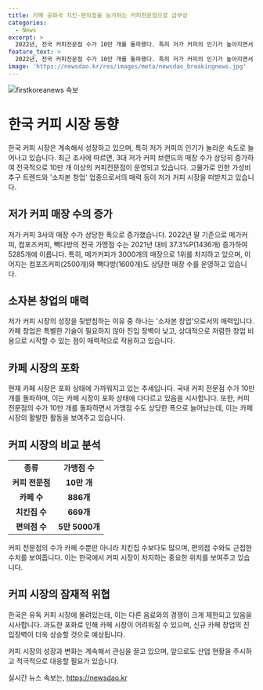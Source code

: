 ```yaml
---
title: 카페 공화국 치킨·편의점을 능가하는 커피전문점으로 급부상
categories:
  - News
excerpt: >
  2022년, 전국 커피전문점 수가 10만 개를 돌파했다. 특히 저가 커피의 인기가 높아지면서 메가커피, 컴포즈커피, 빽다방의 매장 수가 늘어났고, 3대 저가 커피 브랜드의 전국 가맹점 수는 37.3% 증가했다. 최근 고물가로 인한 가성비 추구 트렌드와 저가 커피의 장점으로 인한 소자본 창업 업종으로 인해 저가 커피의 인기가 높아지고 있다. 그러나 업계는 카페 시장이 포화상태에 다다르고 있으며, 커피 브랜드 수는 치킨보다도 많아지고 있는 추세다.
feature_text: >
  2022년, 전국 커피전문점 수가 10만 개를 돌파했다. 특히 저가 커피의 인기가 높아지면서 메가커피, 컴포즈커피, 빽다방의 매장 수가 늘어났고, 3대 저가 커피 브랜드의 전국 가맹점 수는 37.3% 증가했다. 최근 고물가로 인한 가성비 추구 트렌드와 저가 커피의 장점으로 인한 소자본 창업 업종으로 인해 저가 커피의 인기가 높아지고 있다. 그러나 업계는 카페 시장이 포화상태에 다다르고 있으며, 커피 브랜드 수는 치킨보다도 많아지고 있는 추세다.
image: 'https://newsdao.kr/res/images/meta/newsdao_breakingnews.jpg'
---
```


<p><img src="https://newsdao.kr/res/images/meta/newsdao_breakingnews.jpg" alt="firstkoreanews 속보" /></p>

<h1>한국 커피 시장 동향</h1>

<p data-ke-size="size16">한국 커피 시장은 계속해서 성장하고 있으며, 특히 저가 커피의 인기가 놀라운 속도로 늘어나고 있습니다. 최근 조사에 따르면, 3대 저가 커피 브랜드의 매장 수가 상당히 증가하여 전국적으로 10만 개 이상의 커피전문점이 운영되고 있습니다. 고물가로 인한 가성비 추구 트렌드와 '소자본 창업' 업종으로서의 매력 등이 저가 커피 시장을 떠받치고 있습니다.</p>

<h2 data-ke-size="size26">저가 커피 매장 수의 증가</h2>

<p data-ke-size="size16">저가 커피 3사의 매장 수가 상당한 폭으로 증가했습니다. 2022년 말 기준으로 메가커피, 컴포즈커피, 빽다방의 전국 가맹점 수는 2021년 대비 37.3%P(1436개) 증가하여 5285개에 이릅니다. 특히, 메가커피가 3000개의 매장으로 1위를 차지하고 있으며, 이어지는 컴포즈커피(2500개)와 빽다방(1600개)도 상당한 매장 수를 운영하고 있습니다.</p>

<h2 data-ke-size="size26">소자본 창업의 매력</h2>

<p data-ke-size="size16">저가 커피 시장의 성장을 뒷받침하는 이유 중 하나는 '소자본 창업'으로서의 매력입니다. 카페 창업은 특별한 기술이 필요하지 않아 진입 장벽이 낮고, 상대적으로 저렴한 창업 비용으로 시작할 수 있는 점이 매력적으로 작용하고 있습니다.</p>

<h2 data-ke-size="size26">카페 시장의 포화</h2>

<p data-ke-size="size16">현재 카페 시장은 포화 상태에 가까워지고 있는 추세입니다. 국내 커피 전문점 수가 10만 개를 돌파하며, 이는 카페 시장이 포화 상태에 다다르고 있음을 시사합니다. 또한, 커피전문점의 수가 10만 개를 돌파하면서 가맹점 수도 상당한 폭으로 늘어났는데, 이는 카페 시장의 활발한 활동을 보여주고 있습니다.</p>

<h2 data-ke-size="size26">커피 시장의 비교 분석</h2>

<table>
    <tr>
        <td style="text-align: center; height: 17px;"><b>종류</b></td>
        <td style="text-align: center; height: 17px;"><b>가맹점 수</b></td>
    </tr>
    <tr>
        <td style="text-align: center; height: 17px;"><b>커피 전문점</b></td>
        <td style="text-align: center; height: 17px;"><b>10만 개</b></td>
    </tr>
    <tr>
        <td style="text-align: center; height: 17px;"><b>카페 수</b></td>
        <td style="text-align: center; height: 17px;"><b>886개</b></td>
    </tr>
    <tr>
        <td style="text-align: center; height: 17px;"><b>치킨집 수</b></td>
        <td style="text-align: center; height: 17px;"><b>669개</b></td>
    </tr>
    <tr>
        <td style="text-align: center; height: 17px;"><b>편의점 수</b></td>
        <td style="text-align: center; height: 17px;"><b>5만 5000개</b></td>
    </tr>
</table>

<p data-ke-size="size16">커피 전문점의 수가 카페 수뿐만 아니라 치킨집 수보다도 많으며, 편의점 수와도 근접한 수치를 보여줍니다. 이는 한국에서 커피 시장이 차지하는 중요한 위치를 보여주고 있습니다.</p>

<h2 data-ke-size="size26">커피 시장의 잠재적 위협</h2>

<p data-ke-size="size16">한국은 유독 커피 시장에 몰려있는데, 이는 다른 음료와의 경쟁이 크게 제한되고 있음을 시사합니다. 과도한 포화로 인해 카페 시장이 어려워질 수 있으며, 신규 카페 창업의 진입장벽이 더욱 상승할 것으로 예상됩니다.</p>

<p data-ke-size="size16">커피 시장의 성장과 변화는 계속해서 관심을 끌고 있으며, 앞으로도 산업 현황을 주시하고 적극적으로 대응할 필요가 있습니다.</p>
실시간 뉴스 속보는, <a href="https://newsdao.kr" rel="dofollow">https://newsdao.kr</a>


